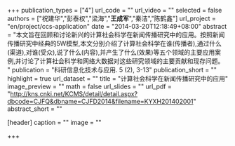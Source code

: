 +++
publication_types = ["4"]
url_code = ""
url_video = ""
selected = false
authors = ["祝建华","彭泰权","梁海","**王成军**","秦洁","陈鹤鑫"]
url_project = "en/project/ccs-application"
date = "2014-03-20T12:18:49+08:00"
abstract = "本文旨在回顾和讨论新兴的计算社会科学在新闻传播研究中的应用。按照新闻传播研究中经典的5W模型,本文分别介绍了计算社会科学在谁(传播者),通过什么(渠道),对谁(受众),说了什么(内容),并产生了什么(效果)等五个领域的主要应用案例,并讨论了计算社会科学和网络大数据对这些研究领域的主要贡献和现存问题。 "
publication = "科研信息化技术与应用. 5 (2), 3-13"
publication_short = ""
highlight = true
url_dataset = ""
title = "计算社会科学在新闻传播研究中的应用"
image_preview = ""
math = false
url_slides = ""
url_pdf = "http://kns.cnki.net/KCMS/detail/detail.aspx?dbcode=CJFQ&dbname=CJFD2014&filename=KYXH201402001"
abstract_short = ""

[header]
  caption = ""
  image = ""

+++
